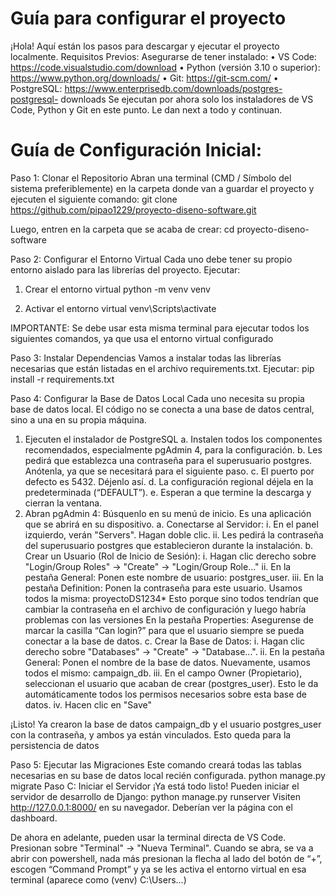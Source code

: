 # Guía para configurar el proyecto

¡Hola! Aquí están los pasos para descargar y ejecutar el proyecto localmente.
Requisitos Previos:
Asegurarse de tener instalado:
•	VS Code: https://code.visualstudio.com/download
•	Python (versión 3.10 o superior): https://www.python.org/downloads/
•	Git: https://git-scm.com/
•	PostgreSQL: https://www.enterprisedb.com/downloads/postgres-postgresql- downloads
Se ejecutan por ahora solo los instaladores de VS Code, Python y Git en este punto. Le dan next a todo y continuan.


# Guía de Configuración Inicial:
Paso 1: Clonar el Repositorio
Abran una terminal (CMD / Símbolo del sistema preferiblemente) en la carpeta donde van a guardar el proyecto y ejecuten el siguiente comando:
git clone https://github.com/pipao1229/proyecto-diseno-software.git

Luego, entren en la carpeta que se acaba de crear:
cd proyecto-diseno-software


Paso 2: Configurar el Entorno Virtual
Cada uno debe tener su propio entorno aislado para las librerías del proyecto. Ejecutar:
1. Crear el entorno virtual python -m venv venv

2. Activar el entorno virtual venv\Scripts\activate

IMPORTANTE: Se debe usar esta misma terminal para ejecutar todos los siguientes comandos, ya que usa el entorno virtual configurado
 
Paso 3: Instalar Dependencias
Vamos a instalar todas las librerías necesarias que están listadas en el archivo requirements.txt. Ejecutar:
pip install -r requirements.txt

Paso 4: Configurar la Base de Datos Local
Cada uno necesita su propia base de datos local. El código no se conecta a una base de datos central, sino a una en su propia máquina.
1.	Ejecuten el instalador de PostgreSQL
a.	Instalen todos los componentes recomendados, especialmente pgAdmin 4, para la configuración.
b.	Les pedirá que establezca una contraseña para el superusuario postgres. Anótenla, ya que se necesitará para el siguiente paso.
c.	El puerto por defecto es 5432. Déjenlo así.
d.	La configuración regional déjela en la predeterminada (“DEFAULT”).
e.	Esperan a que termine la descarga y cierran la ventana.
2.	Abran pgAdmin 4: Búsquenlo en su menú de inicio. Es una aplicación que se abrirá en su dispositivo.
a.	Conectarse al Servidor:
i.	En el panel izquierdo, verán "Servers". Hagan doble clic.
ii.	Les pedirá la contraseña del superusuario postgres que establecieron durante la instalación.
b.	Crear un Usuario (Rol de Inicio de Sesión):
i.	Hagan clic derecho sobre "Login/Group Roles" -> "Create" -> "Login/Group Role..."
ii.	En la pestaña General: Ponen este nombre de usuario:
postgres_user.
iii.	En la pestaña Definition: Ponen la contraseña para este usuario. Usamos todos la misma: proyectoDS1234*
Esto porque sino todos tendrían que cambiar la contraseña en el archivo de configuración y luego habría problemas con las versiones
En la pestaña Properties: Asegurense de marcar la casilla “Can login?” para que el usuario siempre se pueda conectar a la base de datos.
c.	Crear la Base de Datos:
i.	Hagan clic derecho sobre "Databases" -> "Create" -> "Database...".
ii.	En la pestaña General: Ponen el nombre de la base de datos. Nuevamente, usamos todos el mismo: campaign_db.
iii.	En el campo Owner (Propietario), seleccionan el usuario que acaban de crear (postgres_user). Esto le da automáticamente todos los permisos necesarios sobre esta base de datos.
iv.	Hacen clic en "Save"
 
¡Listo! Ya crearon la base de datos campaign_db y el usuario postgres_user con la contraseña, y ambos ya están vinculados. Esto queda para la persistencia de datos


Paso 5: Ejecutar las Migraciones
Este comando creará todas las tablas necesarias en su base de datos local recién configurada.
python manage.py migrate
Paso C: Iniciar el Servidor
¡Ya está todo listo! Pueden iniciar el servidor de desarrollo de Django:
python manage.py runserver
Visiten http://127.0.0.1:8000/ en su navegador. Deberían ver la página con el dashboard.

De ahora en adelante, pueden usar la terminal directa de VS Code. Presionan sobre "Terminal" -> "Nueva Terminal". Cuando se abra, se va a abrir con powershell, nada más presionan la flecha al lado del botón de “+”, escogen “Command Prompt” y ya se les activa el entorno virtual en esa terminal (aparece como (venv) C:\Users\...)
